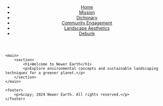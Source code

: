 <!DOCTYPE html>
<html lang="en">
<head>
    <meta charset="UTF-8">
    <meta name="viewport" content="width=device-width, initial-scale=1.0">
    <title>Newer Earth - Home</title>
    <link rel="stylesheet" href="css/style.css">
</head>
<body>
    <header>
        <nav>
            <ul>
                <li><a href="index.html">Home</a></li>
                <li><a href="mission.html">Mission</a></li>
                <li><a href="dictionary.html">Dictionary</a></li>
                <li><a href="community.html">Community Engagement</a></li>
                <li><a href="landscape.html">Landscape Aesthetics</a></li>
                <li><a href="debunk.html">Debunk</a></li>
            </ul>
        </nav>
    </header>

    <main>
        <section>
            <h1>Welcome to Newer Earth</h1>
            <p>Explore environmental concepts and sustainable landscaping techniques for a greener planet.</p>
        </section>
    </main>

    <footer>
        <p>&copy; 2024 Newer Earth. All rights reserved.</p>
    </footer>
</body>
</html>
